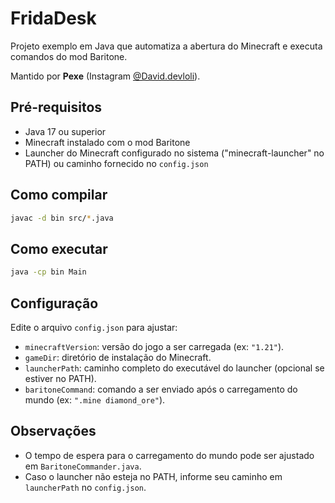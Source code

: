 # FridaDesk

Projeto exemplo em Java que automatiza a abertura do Minecraft e executa comandos do mod Baritone.

Mantido por **Pexe** (Instagram [@David.devloli](https://instagram.com/David.devloli)).

## Pré-requisitos
- Java 17 ou superior
- Minecraft instalado com o mod Baritone
- Launcher do Minecraft configurado no sistema ("minecraft-launcher" no PATH) ou caminho fornecido no `config.json`

## Como compilar
```bash
javac -d bin src/*.java
```

## Como executar
```bash
java -cp bin Main
```

## Configuração
Edite o arquivo `config.json` para ajustar:
- `minecraftVersion`: versão do jogo a ser carregada (ex: `"1.21"`).
- `gameDir`: diretório de instalação do Minecraft.
- `launcherPath`: caminho completo do executável do launcher (opcional se estiver no PATH).
- `baritoneCommand`: comando a ser enviado após o carregamento do mundo (ex: `".mine diamond_ore"`).

## Observações
- O tempo de espera para o carregamento do mundo pode ser ajustado em `BaritoneCommander.java`.
- Caso o launcher não esteja no PATH, informe seu caminho em `launcherPath` no `config.json`.
